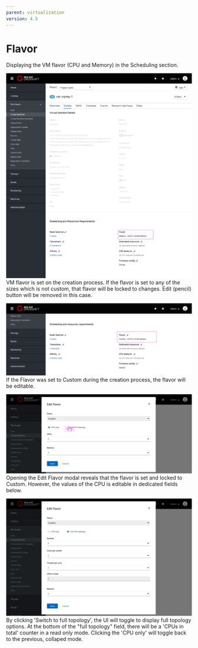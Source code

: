 ```yaml
---
parent: virtualization
version: 4.5
---
```


# Flavor

Displaying the VM flavor (CPU and Memory) in the Scheduling section.

![vm page flavor medium](img/Flavor-0-0.jpg)
VM flavor is set on the creation process.
If the flavor is set to any of the sizes which is not custom, that flavor will be locked to changes.
Edit (pencil) button will be removed in this case.

![vm page flavor custom](img/Flavor-2-0.jpg)
If the Flavor was set to Custom during the creation process, the flavor will be editable.

![vm page flavor modal](img/Flavor-1-0.jpg)
Opening the Edit Flavor modal reveals that the flavor is set and locked to Custom.
However, the values of the CPU is editable in dedicated fields below.

![vm page flavor modal](img/Flavor-1-1.jpg)
By clicking 'Switch to full topology', the UI will toggle to display full topology options.
At the bottom of the "full topology" field, there will be a 'CPUs in total' counter in a read only mode.
Clicking the 'CPU only' will toggle back to the previous, collaped mode.